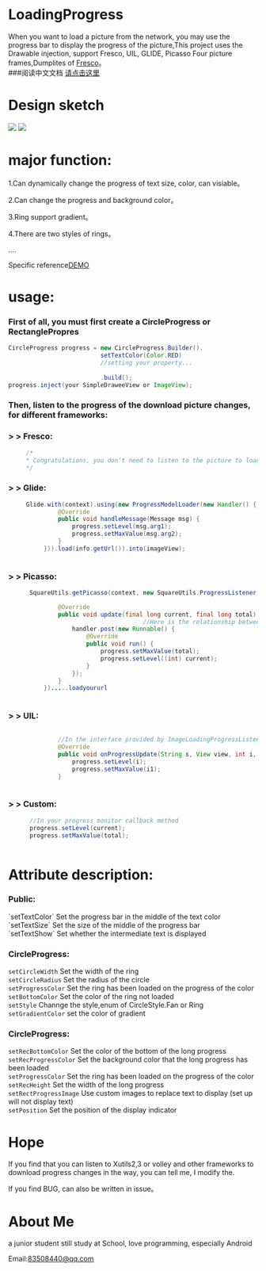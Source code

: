 # LoadingProgress
 When you want to load a picture from the network, you may use the progress bar to display the progress of the picture,This project uses the Drawable injection, support Fresco, UIL, GLIDE, Picasso
Four picture frames,Dumplites of [Fresco](https://github.com/facebook/fresco)。<br>
###阅读中文文档 [请点击这里](https://github.com/peng8350/LoadingProgress/blob/origin/README_CN.md)
# Design sketch
  ![](https://github.com/peng8350/LoadingProgress/blob/origin/art/view1.gif)  ![](https://github.com/peng8350/LoadingProgress/blob/origin/art/view2.gif)  
  
  
# major function:
  1.Can dynamically change the progress of text size, color, can visiable。
  
  2.Can change the progress and background color。
  
  3.Ring support gradient。
  
  4.There are two styles of rings。
  
  ....
  
  Specific reference[DEMO](https://github.com/peng8350/LoadingProgress/tree/origin/Demo)
  
# usage:

  <h3>First of all, you must first create a CircleProgress or RectanglePropres </h3>
    
  ```Java
  CircleProgress progress = new CircleProgress.Builder().
                            setTextColor(Color.RED)
                            //setting your property...
                            
                            .build();
  progress.inject(your SimpleDraweeView or ImageView);
  ```

  <h3>Then, listen to the progress of the download picture changes, for different frameworks:</h3>
  
  <h3> > > Fresco: </h3>
  
  ```Java
       /*
       * Congratulations, you don't need to listen to the picture to load the progress of change
       */
  ```
  <h3> > > Glide: </h3>
  
  ```Java
       Glide.with(context).using(new ProgressModelLoader(new Handler() {
				@Override
				public void handleMessage(Message msg) {
					progress.setLevel(msg.arg1);
                    progress.setMaxValue(msg.arg2);
				}
			})).load(info.getUrl()).into(imageView);
       
  ````
  
  <h3> > > Picasso: </h3>
  
  ```Java
        SquareUtils.getPicasso(context, new SquareUtils.ProgressListener() {

				@Override
				public void update(final long current, final long total) {
                                        //Here is the relationship between the child thread
					handler.post(new Runnable() {
						@Override
						public void run() {
							progress.setMaxValue(total);
							progress.setLevel((int) current);
						}
					});
				}
			}).....loadyoururl
       
  ```
  
  <h3> > > UIL: </h3>
  
  ```Java
               
                //In the interface provided by ImageLoadingProgressListener UIL inside:
				@Override
				public void onProgressUpdate(String s, View view, int i, int i1) {
					progress.setLevel(i);
                    progress.setMaxValue(i1);
				}
       
  ```
  
  <h3> > >  Custom: </h3>
  
  ```Java
        //In your progress monitor callback method
        progress.setLevel(current);
        progress.setMaxValue(total);
       
  ```
 
# Attribute description:

 <h3> Public: </h3>
  `setTextColor` Set the progress bar in the middle of the text color<br>
  `setTextSize`  Set the size of the middle of the progress bar<br>
  `setTextShow`  Set whether the intermediate text is displayed<br>
  
  <h3>CircleProgress:</h3>
   
  `setCircleWidth`   Set the width of the ring<br>
  `setCircleRadius`  Set the radius of the circle<br>
  `setProgressColor` Set the ring has been loaded on the progress of the color<br>
  `setBottomColor`   Set the color of the ring not loaded<br>
  `setStyle`         Channge the style,enum of CircleStyle.Fan or Ring<br>
  `setGradientColor` set the color of gradient
  
  <h3>CircleProgress:</h3>
   
  `setRecBottomColor`   Set the color of the bottom of the long progress<br>
  `setRecProgressColor`  Set the background color that the long progress has been loaded<br>
  `setProgressColor` Set the ring has been loaded on the progress of the color<br>
  `setRecHeight`   Set the width of the long progress<br>
  `setRectProgressImage`  Use custom images to replace text to display (set up will not display text)<br>
  `setPosition` Set the position of the display indicator
  
# Hope
  
  If you find that you can listen to Xutils2,3 or volley and other frameworks to download progress changes in the way, you can tell me, I modify the.
  
  If you find BUG, can also be written in issue。
  
# About Me

  a junior student still study at School, love programming, especially Android
  
  Email:83508440@qq.com

  
